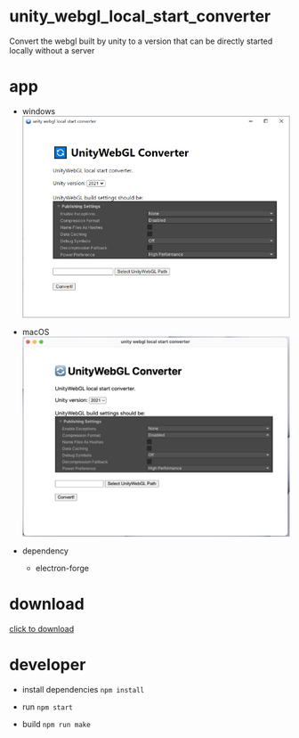 # unity_webgl_local_start_converter
Convert the webgl built by unity to a version that can be directly started locally without a server

# app
- windows
![](docs/win.png)
- macOS
![](docs/mac.png)

- dependency
    - electron-forge
    <!-- - prettier --> 

# download
[click to download](https://github.com/PMZeroSkyline/unity_webgl_local_start_converter/releases)

# developer
- install dependencies
`
npm install
`

- run
`
npm start
`

- build
`
npm run make
`